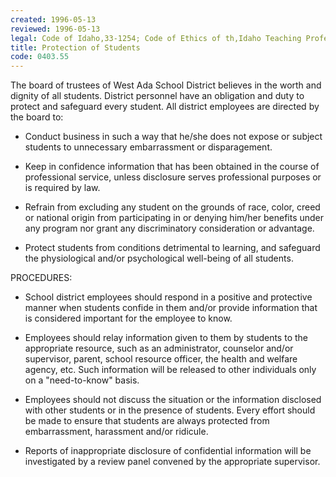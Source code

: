 ```yaml
---
created: 1996-05-13
reviewed: 1996-05-13
legal: Code of Idaho,33-1254; Code of Ethics of th,Idaho Teaching Profession,33-1254; Code of Ethics of the,Idaho Teaching Profession,
title: Protection of Students
code: 0403.55
---
```



The board of trustees of West Ada School District believes in the worth and dignity of all students. District personnel
have an obligation and duty to protect and safeguard every student. All district employees are directed by the board
to:


- Conduct business in such a way that he/she does not expose or subject students to unnecessary
embarrassment or disparagement.


- Keep in confidence information that has been obtained in the course of professional service, unless disclosure
serves professional purposes or is required by law.


- Refrain from excluding any student on the grounds of race, color, creed or national origin from participating in
or denying him/her benefits under any program nor grant any discriminatory consideration or advantage.


- Protect students from conditions detrimental to learning, and safeguard the physiological and/or psychological
well-being of all students.

PROCEDURES:


- School district employees should respond in a positive and protective manner when students confide in them
and/or provide information that is considered important for the employee to know.


- Employees should relay information given to them by students to the appropriate resource, such as an
administrator, counselor and/or supervisor, parent, school resource officer, the health and welfare agency, etc.
Such information will be released to other
individuals only on a "need-to-know" basis.


- Employees should not discuss the situation or the information disclosed with other students or in the presence
of students. Every effort should be made to ensure that students are always protected from embarrassment,
harassment and/or ridicule.


- Reports of inappropriate disclosure of confidential information will be investigated by a review panel convened
by the appropriate supervisor.

